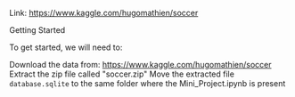 Link: https://www.kaggle.com/hugomathien/soccer



Getting Started

To get started, we will need to:

Download the data from: https://www.kaggle.com/hugomathien/soccer
Extract the zip file called "soccer.zip"
Move the extracted file `database.sqlite` to the same folder where the Mini_Project.ipynb is present
